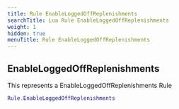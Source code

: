 ```yaml
---
title: Rule EnableLoggedOffReplenishments
searchTitle: Lua Rule EnableLoggedOffReplenishments
weight: 1
hidden: true
menuTitle: Rule EnableLoggedOffReplenishments
---
```

## EnableLoggedOffReplenishments

This represents a EnableLoggedOffReplenishments Rule
```lua
Rule.EnableLoggedOffReplenishments
```